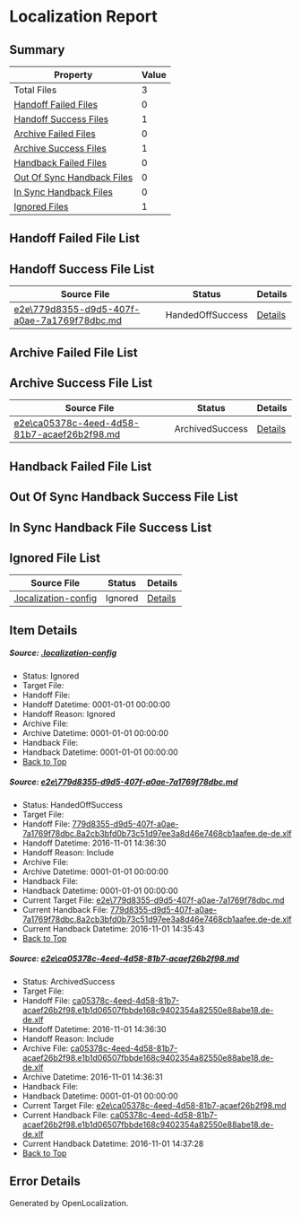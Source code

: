 # <a name='report-top'></a> Localization Report

## Summary
 Property | Value 
 -------- | ----- 
 Total Files | 3
[ Handoff Failed Files ](#handoff-failed-list)| 0
[ Handoff Success Files ](#handoff-success-list)| 1
[ Archive Failed Files ](#archive-failed-list)| 0
[ Archive Success Files ](#archive-success-list)| 1
[ Handback Failed Files ](#handback-failed-list)| 0
[ Out Of Sync Handback Files ](#outofsync-handback-success-list)| 0
[ In Sync Handback Files ](#insync-handback-success-list)| 0
[ Ignored Files ](#ignored-list)| 1

## <a name='handoff-failed-list'></a> Handoff Failed File List

## <a name='handoff-success-list'></a> Handoff Success File List
 Source File | Status | Details 
 ----------- | ------ | ------- 
 [e2e\779d8355-d9d5-407f-a0ae-7a1769f78dbc.md](https://github.com/OpenLocalizationTestOrg/ol-test0/blob/10235cee4f0bb0508d286a790008771e99298b13/e2e/779d8355-d9d5-407f-a0ae-7a1769f78dbc.md) | HandedOffSuccess | [Details](#00d0e43ede381eed8d6da0876c03578d88acac711)

## <a name='archive-failed-list'></a> Archive Failed File List

## <a name='archive-success-list'></a> Archive Success File List
 Source File | Status | Details 
 ----------- | ------ | ------- 
 [e2e\ca05378c-4eed-4d58-81b7-acaef26b2f98.md](https://github.com/OpenLocalizationTestOrg/ol-test0/blob/10235cee4f0bb0508d286a790008771e99298b13/e2e/ca05378c-4eed-4d58-81b7-acaef26b2f98.md) | ArchivedSuccess | [Details](#ac4dd8c1a4c7a045774389c17ea5f3cd7fe0a7612)

## <a name='handback-failed-list'></a> Handback Failed File List

## <a name='outofsync-handback-success-list'></a> Out Of Sync Handback Success File List

## <a name='insync-handback-success-list'></a> In Sync Handback File Success List

## <a name='ignored-list'></a> Ignored File List
 Source File | Status | Details 
 ----------- | ------ | ------- 
 [.localization-config](https://github.com/OpenLocalizationTestOrg/ol-test0/blob/10235cee4f0bb0508d286a790008771e99298b13/.localization-config) | Ignored | [Details](#c268a05ecaa7ec85942ed632c29928ee5bd6da8d0)

## Item Details
##### <a name='c268a05ecaa7ec85942ed632c29928ee5bd6da8d0'></a> Source: [.localization-config](https://github.com/OpenLocalizationTestOrg/ol-test0/blob/10235cee4f0bb0508d286a790008771e99298b13/.localization-config)
* Status: Ignored
* Target File: 
* Handoff File: 
* Handoff Datetime: 0001-01-01 00:00:00
* Handoff Reason: Ignored
* Archive File: 
* Archive Datetime: 0001-01-01 00:00:00
* Handback File: 
* Handback Datetime: 0001-01-01 00:00:00
* [Back to Top](#report-top)

##### <a name='00d0e43ede381eed8d6da0876c03578d88acac711'></a> Source: [e2e\779d8355-d9d5-407f-a0ae-7a1769f78dbc.md](https://github.com/OpenLocalizationTestOrg/ol-test0/blob/10235cee4f0bb0508d286a790008771e99298b13/e2e/779d8355-d9d5-407f-a0ae-7a1769f78dbc.md)
* Status: HandedOffSuccess
* Target File: 
* Handoff File: [779d8355-d9d5-407f-a0ae-7a1769f78dbc.8a2cb3bfd0b73c51d97ee3a8d46e7468cb1aafee.de-de.xlf](https://github.com/OpenLocalizationTestOrg/ol-test0-handoff/blob/1a5ab1064be4bc1b09ca62e671c2a7e36f10d2c7/ol-handoff/OpenLocalizationTestOrg/ol-test0-dede/qimu/ht/779d8355-d9d5-407f-a0ae-7a1769f78dbc.8a2cb3bfd0b73c51d97ee3a8d46e7468cb1aafee.de-de.xlf)
* Handoff Datetime: 2016-11-01 14:36:30
* Handoff Reason: Include
* Archive File: 
* Archive Datetime: 0001-01-01 00:00:00
* Handback File: 
* Handback Datetime: 0001-01-01 00:00:00
* Current Target File: [e2e\779d8355-d9d5-407f-a0ae-7a1769f78dbc.md](https://github.com/OpenLocalizationTestOrg/ol-test0-dede/blob/c2d6c669741eb007ba7234b87f35eaea0aa30f24/e2e/779d8355-d9d5-407f-a0ae-7a1769f78dbc.md)
* Current Handback File: [779d8355-d9d5-407f-a0ae-7a1769f78dbc.8a2cb3bfd0b73c51d97ee3a8d46e7468cb1aafee.de-de.xlf](https://github.com/OpenLocalizationTestOrg/ol-test0-handback/blob/eb8eecdf26c9a97eaed1148f5fc2cc3e051d76ef/ol-handback/OpenLocalizationTestOrg/ol-test0-dede/qimu/ht/779d8355-d9d5-407f-a0ae-7a1769f78dbc.8a2cb3bfd0b73c51d97ee3a8d46e7468cb1aafee.de-de.xlf)
* Current Handback Datetime: 2016-11-01 14:35:43
* [Back to Top](#report-top)

##### <a name='ac4dd8c1a4c7a045774389c17ea5f3cd7fe0a7612'></a> Source: [e2e\ca05378c-4eed-4d58-81b7-acaef26b2f98.md](https://github.com/OpenLocalizationTestOrg/ol-test0/blob/10235cee4f0bb0508d286a790008771e99298b13/e2e/ca05378c-4eed-4d58-81b7-acaef26b2f98.md)
* Status: ArchivedSuccess
* Target File: 
* Handoff File: [ca05378c-4eed-4d58-81b7-acaef26b2f98.e1b1d06507fbbde168c9402354a82550e88abe18.de-de.xlf](https://github.com/OpenLocalizationTestOrg/ol-test0-handoff/blob/1a5ab1064be4bc1b09ca62e671c2a7e36f10d2c7/ol-handoff/OpenLocalizationTestOrg/ol-test0-dede/qimu/ht/ca05378c-4eed-4d58-81b7-acaef26b2f98.e1b1d06507fbbde168c9402354a82550e88abe18.de-de.xlf)
* Handoff Datetime: 2016-11-01 14:36:30
* Handoff Reason: Include
* Archive File: [ca05378c-4eed-4d58-81b7-acaef26b2f98.e1b1d06507fbbde168c9402354a82550e88abe18.de-de.xlf](https://github.com/OpenLocalizationTestOrg/ol-test0-handoff/blob/877bc82c4449cd203001d23031eb24eb66973253/ol-archive/OpenLocalizationTestOrg/ol-test0-dede/qimu/ht/ca05378c-4eed-4d58-81b7-acaef26b2f98.e1b1d06507fbbde168c9402354a82550e88abe18.de-de.xlf)
* Archive Datetime: 2016-11-01 14:36:31
* Handback File: 
* Handback Datetime: 0001-01-01 00:00:00
* Current Target File: [e2e\ca05378c-4eed-4d58-81b7-acaef26b2f98.md](https://github.com/OpenLocalizationTestOrg/ol-test0-dede/blob/fd1b5cc6933ecff948e7c180388bf42912d20d43/e2e/ca05378c-4eed-4d58-81b7-acaef26b2f98.md)
* Current Handback File: [ca05378c-4eed-4d58-81b7-acaef26b2f98.e1b1d06507fbbde168c9402354a82550e88abe18.de-de.xlf](https://github.com/OpenLocalizationTestOrg/ol-test0-handback/blob/220a89bb8100a4654f0965f8ccd296216d4b54b3/ol-handback/OpenLocalizationTestOrg/ol-test0-dede/qimu/ht/ca05378c-4eed-4d58-81b7-acaef26b2f98.e1b1d06507fbbde168c9402354a82550e88abe18.de-de.xlf)
* Current Handback Datetime: 2016-11-01 14:37:28
* [Back to Top](#report-top)


## Error Details

Generated by OpenLocalization.
